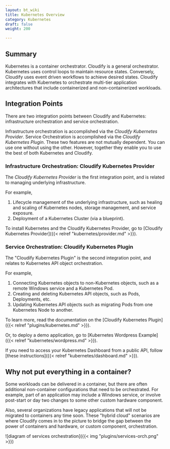 ```yaml
---
layout: bt_wiki
title: Kubernetes Overview
category: Kubernetes
draft: false
weight: 200

---
```


## Summary

Kubernetes is a container orchestrator. Cloudify is a general orchestrator. Kubernetes uses control loops to maintain resource states. Conversely, Cloudify uses event driven workflows to achieve desired states. Cloudify integrates with Kubernetes to orchestrate multi-tier application architectures that include containerized and non-containerized workloads.

## Integration Points

There are two integration points between Cloudify and Kubernetes: infrastructure orchestration and service orchestration.

Infrastructure orchestration is accomplished via the _Cloudify Kubernetes Provider_. Service Orchestration is accomplished via the _Cloudify Kubernetes Plugin_. These two features are not mutually dependent. You can use one without using the other. However, together they enable you to use the best of both Kubernetes and Cloudify.


### Infrastructure Orchestration: Cloudify Kubernetes Provider

The _Cloudify Kubernetes Provider_ is the first integration point, and is related to managing underlying infrastructure.

For example,

1. Lifecycle management of the underlying infrastructure, such as healing and scaling of Kubernetes nodes, storage management, and service exposure.
1. Deployment of a Kubernetes Cluster (via a blueprint).

To install Kubernetes and the Cloudify Kubernetes Provider, go to [Cloudify Kubernetes Provider]({{< relref "kubernetes/provider.md" >}}).


### Service Orchestration: Cloudify Kubernetes Plugin

The "Cloudify Kubernetes Plugin" is the second integration point, and relates to Kubernetes API object orchestration.

For example,

1. Connecting Kubernetes objects to non-Kubernetes objects, such as a remote Windows service and a Kubernetes Pod.
1. Creating and deleting Kubernetes API objects, such as Pods, Deployments, etc.
1. Updating Kubernetes API objects such as migrating Pods from one Kubernetes Node to another.

To learn more, read the documentation on the [Cloudify Kubernetes Plugin]({{< relref "plugins/kubernetes.md" >}}).

Or, to deploy a demo application, go to [Kubernetes Wordpress Example]({{< relref "kubernetes/wordpress.md" >}}).

If you need to access your Kubernetes Dashboard from a public API, follow [these instructions]({{< relref "kubernetes/dashboard.md" >}}).

## Why not put everything in a container?

Some workloads can be delivered in a container, but there are often additional non-container configurations that need to be orchestrated. For example, part of an application may include a Windows service, or involve post-start or day two changes to some other custom hardware component.

Also, several organizations have legacy applications that will not be migrated to containers any time soon. These "hybrid cloud" scenarios are where Cloudify comes in to the picture to bridge the gap between the power of containers and hardware, or custom component, orchestration.

![diagram of services orchestration]({{< img "plugins/services-orch.png" >}})


